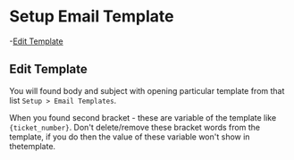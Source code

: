 # Setup Email Template

-[Edit Template](edit-template)

## Edit Template

You will found body and subject with opening particular template from that list `Setup > Email Templates`.

When you found second bracket - these are variable of the template like `{ticket_number}`. Don't delete/remove these bracket words from the template, if you do then the value of these variable won't show in thetemplate.